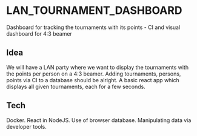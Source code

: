 # LAN_TOURNAMENT_DASHBOARD
Dashboard for tracking the tournaments with its points - CI and visual dashboard for 4:3 beamer


## Idea

We will have a LAN party where we want to display the tournaments with the points per person on a 4:3 beamer.
Adding tournaments, persons, points via CI to a database should be alright.
A basic react app which displays all given tournaments, each for a few seconds.

## Tech

Docker.
React in NodeJS.
Use of browser database.
Manipulating data via developer tools.
